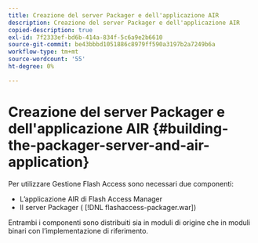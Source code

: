 ```yaml
---
title: Creazione del server Packager e dell'applicazione AIR
description: Creazione del server Packager e dell'applicazione AIR
copied-description: true
exl-id: 7f2333ef-bd6b-414a-834f-5c6a9e2b6610
source-git-commit: be43bbbd1051886c8979ff590a3197b2a7249b6a
workflow-type: tm+mt
source-wordcount: '55'
ht-degree: 0%

---
```


# Creazione del server Packager e dell&#39;applicazione AIR {#building-the-packager-server-and-air-application}

Per utilizzare Gestione Flash Access sono necessari due componenti:

* L’applicazione AIR di Flash Access Manager
* Il server Packager ( [!DNL flashaccess-packager.war])

Entrambi i componenti sono distribuiti sia in moduli di origine che in moduli binari con l’implementazione di riferimento.
